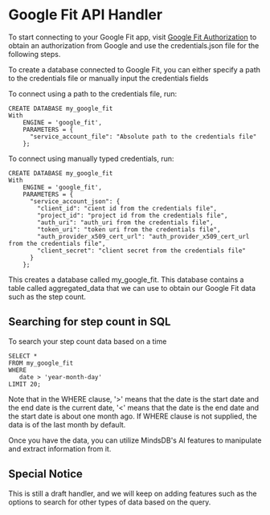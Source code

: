 # Google Fit API Handler

To start connecting to your Google Fit app, visit [Google Fit Authorization](https://developers.google.com/fit/rest/v1/get-started) to obtain an authorization from Google and use the credentials.json file for the following steps.

To create a database connected to Google Fit, you can either specify a path to the credentials file or manually input the credentials fields

To connect using a path to the credentials file, run:
```
CREATE DATABASE my_google_fit
With 
    ENGINE = 'google_fit',
    PARAMETERS = {
      "service_account_file": "Absolute path to the credentials file"
    };
```
To connect using manually typed credentials, run:
```
CREATE DATABASE my_google_fit
With 
    ENGINE = 'google_fit',
    PARAMETERS = {
      "service_account_json": {
        "client_id": "cient id from the credentials file",
        "project_id": "project id from the credentials file",
        "auth_uri": "auth_uri from the credentials file",
        "token_uri": "token uri from the credentials file",
        "auth_provider_x509_cert_url": "auth_provider_x509_cert_url from the credentials file",
        "client_secret": "client secret from the credentials file"
      }
    };
```

This creates a database called my_google_fit. This database contains a table called aggregated_data that we can use to obtain our Google Fit data such as the step count.


## Searching for step count in SQL

To search your step count data based on a time

```
SELECT *
FROM my_google_fit 
WHERE 
   date > 'year-month-day'
LIMIT 20;
```

Note that in the WHERE clause, '>' means that the date is the start date and the end date is the current date, '<' means that the date is the end date and the start date is about one month ago.
If WHERE clause is not supplied, the data is of the last month by default.

Once you have the data, you can utilize MindsDB's AI features to manipulate and extract information from it.

## Special Notice
This is still a draft handler, and we will keep on adding features such as the options to search for other types of data based on the query.
